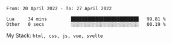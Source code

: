 <!--START_SECTION:waka-->

```text
From: 20 April 2022 - To: 27 April 2022

Lua     34 mins         █████████████████████████   99.81 %
Other   0 secs          ░░░░░░░░░░░░░░░░░░░░░░░░░   00.19 %
```

<!--END_SECTION:waka-->
My Stack: `html, css, js, vue, svelte`
